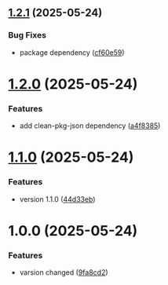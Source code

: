 ## [1.2.1](https://github.com/blorisl/modular-cli-menu/compare/v1.2.0...v1.2.1) (2025-05-24)


### Bug Fixes

* package dependency ([cf60e59](https://github.com/blorisl/modular-cli-menu/commit/cf60e5955e5c4bec1b6a278aac5f0c3fd45b3eb0))

# [1.2.0](https://github.com/blorisl/modular-cli-menu/compare/v1.1.0...v1.2.0) (2025-05-24)


### Features

* add clean-pkg-json dependency ([a4f8385](https://github.com/blorisl/modular-cli-menu/commit/a4f8385e7e4da0ea8e84695f52e763d7da0d27f1))

# [1.1.0](https://github.com/BlorisL/modular-cli-menu/compare/v1.0.0...v1.1.0) (2025-05-24)


### Features

* version 1.1.0 ([44d33eb](https://github.com/BlorisL/modular-cli-menu/commit/44d33eb8600df3f810995b07c581ed3a5f382423))

# 1.0.0 (2025-05-24)


### Features

* varsion changed ([9fa8cd2](https://github.com/BlorisL/modular-cli-menu/commit/9fa8cd27608cf2b0bd57ab8bfe64430f6c54fc3e))

